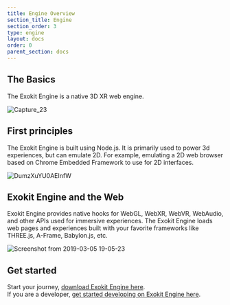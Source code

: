 ```yaml
---
title: Engine Overview
section_title: Engine
section_order: 3
type: engine
layout: docs
order: 0
parent_section: docs
---
```


## The Basics
The Exokit Engine is a native 3D XR web engine.

![Capture_23](https://user-images.githubusercontent.com/29695350/57173379-8efe7780-6df4-11e9-9cb0-ddb073530b33.PNG)

## First principles
The Exokit Engine is built using Node.js. It is primarily used to power 3d experiences, but can emulate 2D. For example, emulating a 2D web browser based on Chrome Embedded Framework to use for 2D interfaces.

![DumzXuYU0AEInfW](https://user-images.githubusercontent.com/29695350/57173364-27482c80-6df4-11e9-9464-c8ddf4a00ccd.jpg)

## Exokit Engine and the Web
Exokit Engine provides native hooks for WebGL, WebXR, WebVR, WebAudio, and other APIs used for immersive experiences.
The Exokit Engine loads web pages and experiences built with your favorite frameworks like THREE.js, A-Frame, Babylon.js, etc.

![Screenshot from 2019-03-05 19-05-23](https://user-images.githubusercontent.com/29695350/57173374-7c843e00-6df4-11e9-8e5d-9191912a11f7.png)

## Get started
Start your journey, [download Exokit Engine here](https://get.exokit.org/).  
If you are a developer, [get started developing on Exokit Engine here](./buildFromSource).

